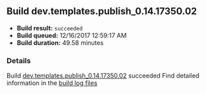 ## Build dev.templates.publish_0.14.17350.02
- **Build result:** `succeeded`
- **Build queued:** 12/16/2017 12:59:17 AM
- **Build duration:** 49.58 minutes
### Details
Build [dev.templates.publish_0.14.17350.02](https://winappstudio.visualstudio.com/web/build.aspx?pcguid=a4ef43be-68ce-4195-a619-079b4d9834c2&builduri=vstfs%3a%2f%2f%2fBuild%2fBuild%2f24345) succeeded
Find detailed information in the [build log files](https://uwpctdiags.blob.core.windows.net/buildlogs/dev.templates.publish_0.14.17350.02_logs.zip)
